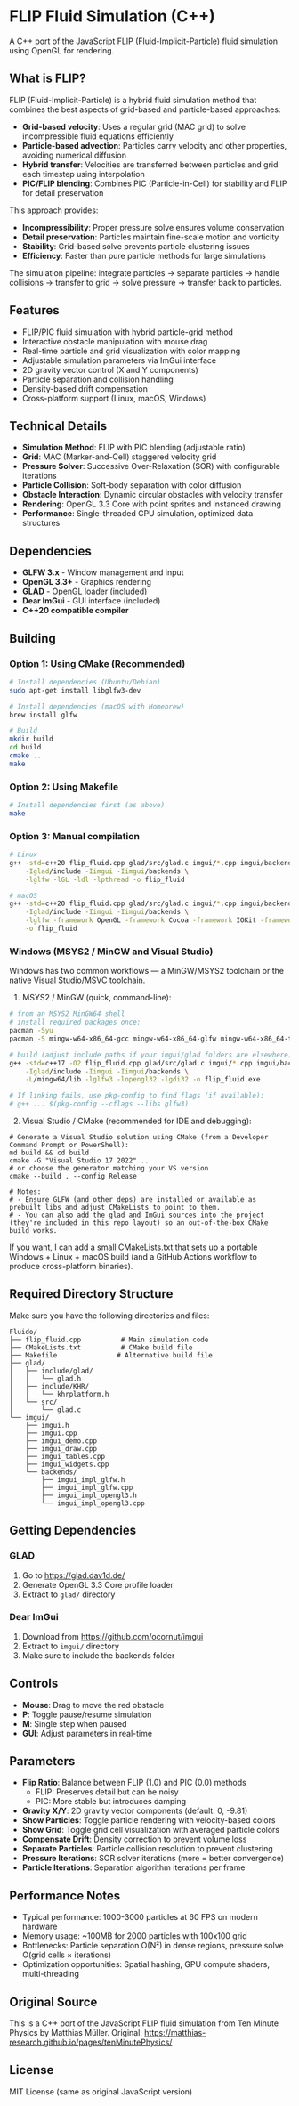 # FLIP Fluid Simulation (C++)

A C++ port of the JavaScript FLIP (Fluid-Implicit-Particle) fluid simulation using OpenGL for rendering.

## What is FLIP?

FLIP (Fluid-Implicit-Particle) is a hybrid fluid simulation method that combines the best aspects of grid-based and particle-based approaches:

- **Grid-based velocity**: Uses a regular grid (MAC grid) to solve incompressible fluid equations efficiently
- **Particle-based advection**: Particles carry velocity and other properties, avoiding numerical diffusion
- **Hybrid transfer**: Velocities are transferred between particles and grid each timestep using interpolation
- **PIC/FLIP blending**: Combines PIC (Particle-in-Cell) for stability and FLIP for detail preservation

This approach provides:
- **Incompressibility**: Proper pressure solve ensures volume conservation
- **Detail preservation**: Particles maintain fine-scale motion and vorticity
- **Stability**: Grid-based solve prevents particle clustering issues
- **Efficiency**: Faster than pure particle methods for large simulations

The simulation pipeline: integrate particles → separate particles → handle collisions → transfer to grid → solve pressure → transfer back to particles.

## Features

- FLIP/PIC fluid simulation with hybrid particle-grid method
- Interactive obstacle manipulation with mouse drag
- Real-time particle and grid visualization with color mapping
- Adjustable simulation parameters via ImGui interface
- 2D gravity vector control (X and Y components)
- Particle separation and collision handling
- Density-based drift compensation
- Cross-platform support (Linux, macOS, Windows)

## Technical Details

- **Simulation Method**: FLIP with PIC blending (adjustable ratio)
- **Grid**: MAC (Marker-and-Cell) staggered velocity grid
- **Pressure Solver**: Successive Over-Relaxation (SOR) with configurable iterations
- **Particle Collision**: Soft-body separation with color diffusion
- **Obstacle Interaction**: Dynamic circular obstacles with velocity transfer
- **Rendering**: OpenGL 3.3 Core with point sprites and instanced drawing
- **Performance**: Single-threaded CPU simulation, optimized data structures

## Dependencies

- **GLFW 3.x** - Window management and input
- **OpenGL 3.3+** - Graphics rendering
- **GLAD** - OpenGL loader (included)
- **Dear ImGui** - GUI interface (included)
- **C++20 compatible compiler**

## Building

### Option 1: Using CMake (Recommended)

```bash
# Install dependencies (Ubuntu/Debian)
sudo apt-get install libglfw3-dev

# Install dependencies (macOS with Homebrew)
brew install glfw

# Build
mkdir build
cd build
cmake ..
make
```

### Option 2: Using Makefile

```bash
# Install dependencies first (as above)
make
```

### Option 3: Manual compilation

```bash
# Linux
g++ -std=c++20 flip_fluid.cpp glad/src/glad.c imgui/*.cpp imgui/backends/imgui_impl_*.cpp \
    -Iglad/include -Iimgui -Iimgui/backends \
    -lglfw -lGL -ldl -lpthread -o flip_fluid

# macOS
g++ -std=c++20 flip_fluid.cpp glad/src/glad.c imgui/*.cpp imgui/backends/imgui_impl_*.cpp \
    -Iglad/include -Iimgui -Iimgui/backends \
    -lglfw -framework OpenGL -framework Cocoa -framework IOKit -framework CoreVideo \
    -o flip_fluid
```

### Windows (MSYS2 / MinGW and Visual Studio)

Windows has two common workflows — a MinGW/MSYS2 toolchain or the native Visual Studio/MSVC toolchain.

1) MSYS2 / MinGW (quick, command-line):

```bash
# from an MSYS2 MinGW64 shell
# install required packages once:
pacman -Syu
pacman -S mingw-w64-x86_64-gcc mingw-w64-x86_64-glfw mingw-w64-x86_64-toolchain

# build (adjust include paths if your imgui/glad folders are elsewhere):
g++ -std=c++17 -O2 flip_fluid.cpp glad/src/glad.c imgui/*.cpp imgui/backends/imgui_impl_*.cpp \
    -Iglad/include -Iimgui -Iimgui/backends \
    -L/mingw64/lib -lglfw3 -lopengl32 -lgdi32 -o flip_fluid.exe

# If linking fails, use pkg-config to find flags (if available):
# g++ ... $(pkg-config --cflags --libs glfw3)
```

2) Visual Studio / CMake (recommended for IDE and debugging):

```
# Generate a Visual Studio solution using CMake (from a Developer Command Prompt or PowerShell):
md build && cd build
cmake -G "Visual Studio 17 2022" ..
# or choose the generator matching your VS version
cmake --build . --config Release

# Notes:
# - Ensure GLFW (and other deps) are installed or available as prebuilt libs and adjust CMakeLists to point to them.
# - You can also add the glad and ImGui sources into the project (they're included in this repo layout) so an out-of-the-box CMake build works.
```

If you want, I can add a small CMakeLists.txt that sets up a portable Windows + Linux + macOS build (and a GitHub Actions workflow to produce cross-platform binaries).

## Required Directory Structure

Make sure you have the following directories and files:
```
Fluido/
├── flip_fluid.cpp          # Main simulation code
├── CMakeLists.txt          # CMake build file
├── Makefile               # Alternative build file
├── glad/
│   ├── include/glad/
│   │   └── glad.h
│   ├── include/KHR/
│   │   └── khrplatform.h
│   └── src/
│       └── glad.c
└── imgui/
    ├── imgui.h
    ├── imgui.cpp
    ├── imgui_demo.cpp
    ├── imgui_draw.cpp
    ├── imgui_tables.cpp
    ├── imgui_widgets.cpp
    └── backends/
        ├── imgui_impl_glfw.h
        ├── imgui_impl_glfw.cpp
        ├── imgui_impl_opengl3.h
        └── imgui_impl_opengl3.cpp
```

## Getting Dependencies

### GLAD
1. Go to https://glad.dav1d.de/
2. Generate OpenGL 3.3 Core profile loader
3. Extract to `glad/` directory

### Dear ImGui
1. Download from https://github.com/ocornut/imgui
2. Extract to `imgui/` directory
3. Make sure to include the backends folder

## Controls

- **Mouse**: Drag to move the red obstacle
- **P**: Toggle pause/resume simulation
- **M**: Single step when paused
- **GUI**: Adjust parameters in real-time

## Parameters

- **Flip Ratio**: Balance between FLIP (1.0) and PIC (0.0) methods
  - FLIP: Preserves detail but can be noisy
  - PIC: More stable but introduces damping
- **Gravity X/Y**: 2D gravity vector components (default: 0, -9.81)
- **Show Particles**: Toggle particle rendering with velocity-based colors
- **Show Grid**: Toggle grid cell visualization with averaged particle colors
- **Compensate Drift**: Density correction to prevent volume loss
- **Separate Particles**: Particle collision resolution to prevent clustering
- **Pressure Iterations**: SOR solver iterations (more = better convergence)
- **Particle Iterations**: Separation algorithm iterations per frame

## Performance Notes

- Typical performance: 1000-3000 particles at 60 FPS on modern hardware
- Memory usage: ~100MB for 2000 particles with 100x100 grid
- Bottlenecks: Particle separation O(N²) in dense regions, pressure solve O(grid cells × iterations)
- Optimization opportunities: Spatial hashing, GPU compute shaders, multi-threading

## Original Source

This is a C++ port of the JavaScript FLIP fluid simulation from Ten Minute Physics by Matthias Müller.
Original: https://matthias-research.github.io/pages/tenMinutePhysics/

## License

MIT License (same as original JavaScript version)
